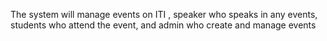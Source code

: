 The system will manage events on ITI , speaker who speaks in any events, students who attend 
the event, and admin who create and manage events
